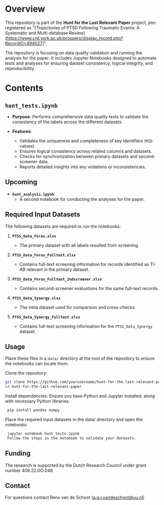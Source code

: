 # Overview

This repository is part of the **Hunt for the Last Relevant Paper** project,
pre-registered  as "[Trajectories of PTSD Following Traumatic Events: A
Systematic and Multi-database Review]
(https://www.crd.york.ac.uk/prospero/display_record.php?RecordID=494027)".

The repository is focusing on data quality validation and running the analysis
for the paper. It includes Jupyter Notebooks designed to automate tests and
analyses for ensuring dataset consistency, logical integrity, and
reproducibility.

# Contents

## `hunt_tests.ipynb`

- **Purpose**: Performs comprehensive data quality tests to validate the consistency of the labels across the different datasets.

- **Features**:
  - Validates the uniqueness and completeness of key identifiers (`MID` values).
  - Ensures logical consistency across related columns and datasets.
  - Checks for synchronization between primary datasets and second-screener data.
  - Reports detailed insights into any violations or inconsistencies.

## Upcoming

- **`hunt_analysis.ipynb`**:
  - A second notebook for conducting the analyses for the paper.

## Required Input Datasets

The following datasets are required to run the notebooks:

1. **`PTSS_Data_Foras.xlsx`**
   - The primary dataset with all labels resulted from screening.

2. **`PTSS_Data_Foras_Fulltext.xlsx`**
   - Contains full-text screening information for records identified as TI-AB relevant in the primary dataset.

3. **`PTSS_Data_Foras_Fulltext_2ndscreener.xlsx`**
   - Contains second-screener evaluations for the same full-text records.

4. **`PTSS_Data_Synergy.xlsx`**
   - The initia dataset used for comparison and cross-checks.

5. **`PTSS_Data_Synergy_Fulltext.xlsx`**
   - Contains full-text screening information for the `PTSS_Data_Synergy` dataset.

## Usage

Place these files in a `data/` directory at the root of the repository to ensure the notebooks can locate them.

Clone the repository:
   ```bash
   git clone https://github.com/yourusername/hunt-for-the-last-relevant-paper.git
   cd hunt-for-the-last-relevant-paper
   ```

Install dependencies: Ensure you have Python and Jupyter installed, along with necessary Python libraries:

   ```bash
	pip install pandas numpy
   ```

Place the required input datasets in the data/ directory and open the notebooks:

   ```bash
	jupyter notebook hunt_tests.ipynb
	Follow the steps in the notebook to validate your datasets.
   ```

## Funding 
The research is supported by the Dutch Research Council under grant number 406.22.GO.048

## Contact
For questions contact Rens van de Schoot (a.g.j.vandeschoot@uu.nl) 

